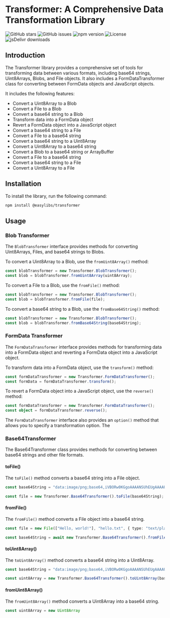 # Transformer: A Comprehensive Data Transformation Library

![GitHub stars](https://img.shields.io/github/stars/Nelsallg/easylibs?style=social)
![GitHub issues](https://img.shields.io/github/issues/Nelsallg/easylibs)
![npm version](https://img.shields.io/npm/v/@easylibs/transformer.svg?style=flat)
![License](https://img.shields.io/badge/license-MIT-blue.svg)
![jsDelivr downloads](https://img.shields.io/jsdelivr/npm/hm/@easylibs/transformer)

## Introduction

The Transformer library provides a comprehensive set of tools for transforming data between various formats, including base64 strings, Uint8Arrays, Blobs, and File objects. It also includes a FormDataTransformer class for converting between FormData objects and JavaScript objects.

It includes the following features:

- Convert a Uint8Array to a Blob
- Convert a File to a Blob
- Convert a base64 string to a Blob
- Transform data into a FormData object
- Revert a FormData object into a JavaScript object
- Convert a base64 string to a File
- Convert a File to a base64 string
- Convert a base64 string to a Uint8Array
- Convert a Uint8Array to a base64 string
- Convert a Blob to a base64 string or ArrayBuffer
- Convert a File to a base64 string
- Convert a base64 string to a File
- Convert a Uint8Array to a File

## Installation

To install the library, run the following command:

```bash
npm install @easylibs/transformer
```

## Usage

### Blob Transformer

The `BlobTransformer` interface provides methods for converting Uint8Arrays, Files, and base64 strings to Blobs.

To convert a Uint8Array to a Blob, use the `fromUint8Array()` method:

```typescript
const blobTransformer = new Transformer.BlobTransformer();
const blob = blobTransformer.fromUint8Array(uint8Array);
```

To convert a File to a Blob, use the `fromFile()` method:

```typescript
const blobTransformer = new Transformer.BlobTransformer();
const blob = blobTransformer.fromFile(file);
```

To convert a base64 string to a Blob, use the `fromBase64String()` method:

```typescript
const blobTransformer = new Transformer.BlobTransformer();
const blob = blobTransformer.fromBase64String(base64String);
```

### FormData Transformer

The `FormDataTransformer` interface provides methods for transforming data into a FormData object and reverting a FormData object into a JavaScript object.

To transform data into a FormData object, use the `transform()` method:

```typescript
const formDataTransformer = new Transformer.FormDataTransformer();
const formData = formDataTransformer.transform();
```

To revert a FormData object into a JavaScript object, use the `reverse()` method:

```typescript
const formDataTransformer = new Transformer.FormDataTransformer();
const object = formDataTransformer.reverse();
```

The `FormDataTransformer` interface also provides an `option()` method that allows you to specify a transformation option. The

### Base64Transformer

The Base64Transformer class provides methods for converting between base64 strings and other file formats.

#### toFile()

The `toFile()` method converts a base64 string into a File object.

```typescript
const base64String = "data:image/png;base64,iVBORw0KGgoAAAANSUhEUgAAAAUAAAAFCAYAAACNbyblAAAAHElEQVQI12P4//8/w38GIAXDIBKE0DHxgljNBAAO9TXL0Y4OHwAAAABJRU5ErkJggg==";

const file = new Transformer.Base64Transformer().toFile(base64String);
```

#### fromFile()

The `fromFile()` method converts a File object into a base64 string.

```typescript
const file = new File(["Hello, world!"], "hello.txt", { type: "text/plain" });

const base64String = await new Transformer.Base64Transformer().fromFile(file);
```

#### toUint8Array()

The `toUint8Array()` method converts a base64 string into a Uint8Array.

```typescript
const base64String = "data:image/png;base64,iVBORw0KGgoAAAANSUhEUgAAAAUAAAAFCAYAAACNbyblAAAAHElEQVQI12P4//8/w38GIAXDIBKE0DHxgljNBAAO9TXL0Y4OHwAAAABJRU5ErkJggg==";

const uint8Array = new Transformer.Base64Transformer().toUint8Array(base64String);
```

#### fromUint8Array()

The `fromUint8Array()` method converts a Uint8Array into a base64 string.

```typescript
const uint8Array = new Uint8Array
```
